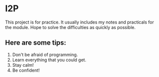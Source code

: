 # I2P
This project is for practice. It usually includes my notes and practicals for the module. Hope to solve the difficulties as quickly as possible.
## Here are some tips:
1. Don't be afraid of programming.
2. Learn everything that you could get.
3. Stay calm!
4. Be confident!
